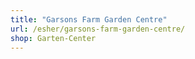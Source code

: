 ```yaml
---
title: "Garsons Farm Garden Centre"
url: /esher/garsons-farm-garden-centre/
shop: Garten-Center
---
```

